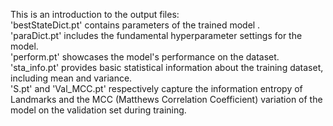 This is an introduction to the output files:  
'bestStateDict.pt' contains parameters of the trained model .  
'paraDict.pt' includes the fundamental hyperparameter settings for the model.  
'perform.pt' showcases the model's performance on the dataset.  
'sta_info.pt' provides basic statistical information about the training dataset, including mean and variance.    
'S.pt' and 'Val_MCC.pt' respectively capture the information entropy of Landmarks and the MCC (Matthews Correlation Coefficient) variation of the model on the validation set during training.

